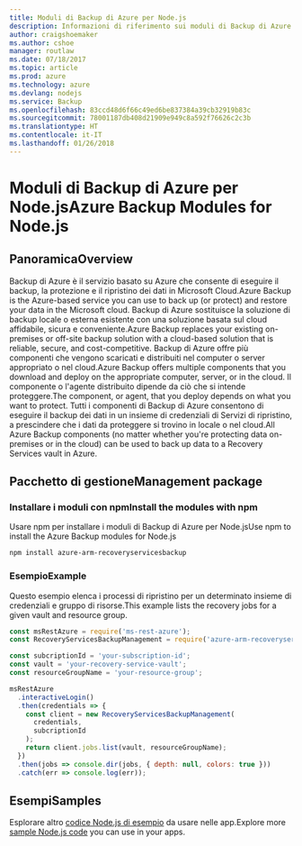```yaml
---
title: Moduli di Backup di Azure per Node.js
description: Informazioni di riferimento sui moduli di Backup di Azure per Node.js
author: craigshoemaker
ms.author: cshoe
manager: routlaw
ms.date: 07/18/2017
ms.topic: article
ms.prod: azure
ms.technology: azure
ms.devlang: nodejs
ms.service: Backup
ms.openlocfilehash: 83ccd48d6f66c49ed6be837384a39cb32919b83c
ms.sourcegitcommit: 78001187db408d21909e949c8a592f76626c2c3b
ms.translationtype: HT
ms.contentlocale: it-IT
ms.lasthandoff: 01/26/2018
---
```

# <a name="azure-backup-modules-for-nodejs"></a><span data-ttu-id="cfb12-103">Moduli di Backup di Azure per Node.js</span><span class="sxs-lookup"><span data-stu-id="cfb12-103">Azure Backup Modules for Node.js</span></span>

## <a name="overview"></a><span data-ttu-id="cfb12-104">Panoramica</span><span class="sxs-lookup"><span data-stu-id="cfb12-104">Overview</span></span>

<span data-ttu-id="cfb12-105">Backup di Azure è il servizio basato su Azure che consente di eseguire il backup, la protezione e il ripristino dei dati in Microsoft Cloud.</span><span class="sxs-lookup"><span data-stu-id="cfb12-105">Azure Backup is the Azure-based service you can use to back up (or protect) and restore your data in the Microsoft cloud.</span></span> <span data-ttu-id="cfb12-106">Backup di Azure sostituisce la soluzione di backup locale o esterna esistente con una soluzione basata sul cloud affidabile, sicura e conveniente.</span><span class="sxs-lookup"><span data-stu-id="cfb12-106">Azure Backup replaces your existing on-premises or off-site backup solution with a cloud-based solution that is reliable, secure, and cost-competitive.</span></span> <span data-ttu-id="cfb12-107">Backup di Azure offre più componenti che vengono scaricati e distribuiti nel computer o server appropriato o nel cloud.</span><span class="sxs-lookup"><span data-stu-id="cfb12-107">Azure Backup offers multiple components that you download and deploy on the appropriate computer, server, or in the cloud.</span></span> <span data-ttu-id="cfb12-108">Il componente o l'agente distribuito dipende da ciò che si intende proteggere.</span><span class="sxs-lookup"><span data-stu-id="cfb12-108">The component, or agent, that you deploy depends on what you want to protect.</span></span> <span data-ttu-id="cfb12-109">Tutti i componenti di Backup di Azure consentono di eseguire il backup dei dati in un insieme di credenziali di Servizi di ripristino, a prescindere che i dati da proteggere si trovino in locale o nel cloud.</span><span class="sxs-lookup"><span data-stu-id="cfb12-109">All Azure Backup components (no matter whether you're protecting data on-premises or in the cloud) can be used to back up data to a Recovery Services vault in Azure.</span></span> 

## <a name="management-package"></a><span data-ttu-id="cfb12-110">Pacchetto di gestione</span><span class="sxs-lookup"><span data-stu-id="cfb12-110">Management package</span></span>

### <a name="install-the-modules-with-npm"></a><span data-ttu-id="cfb12-111">Installare i moduli con npm</span><span class="sxs-lookup"><span data-stu-id="cfb12-111">Install the modules with npm</span></span>

<span data-ttu-id="cfb12-112">Usare npm per installare i moduli di Backup di Azure per Node.js</span><span class="sxs-lookup"><span data-stu-id="cfb12-112">Use npm to install the Azure Backup modules for Node.js</span></span>

```bash
npm install azure-arm-recoveryservicesbackup
```

### <a name="example"></a><span data-ttu-id="cfb12-113">Esempio</span><span class="sxs-lookup"><span data-stu-id="cfb12-113">Example</span></span>

<span data-ttu-id="cfb12-114">Questo esempio elenca i processi di ripristino per un determinato insieme di credenziali e gruppo di risorse.</span><span class="sxs-lookup"><span data-stu-id="cfb12-114">This example lists the recovery jobs for a given vault and resource group.</span></span>

```javascript
const msRestAzure = require('ms-rest-azure');
const RecoveryServicesBackupManagement = require('azure-arm-recoveryservicesbackup');

const subcriptionId = 'your-subscription-id';
const vault = 'your-recovery-service-vault';
const resourceGroupName = 'your-resource-group';

msRestAzure
  .interactiveLogin()
  .then(credentials => {
    const client = new RecoveryServicesBackupManagement(
      credentials,
      subcriptionId
    );
    return client.jobs.list(vault, resourceGroupName);
  })
  .then(jobs => console.dir(jobs, { depth: null, colors: true }))
  .catch(err => console.log(err));
```

## <a name="samples"></a><span data-ttu-id="cfb12-115">Esempi</span><span class="sxs-lookup"><span data-stu-id="cfb12-115">Samples</span></span>

<span data-ttu-id="cfb12-116">Esplorare altro [codice Node.js di esempio](https://azure.microsoft.com/resources/samples/?platform=nodejs) da usare nelle app.</span><span class="sxs-lookup"><span data-stu-id="cfb12-116">Explore more [sample Node.js code](https://azure.microsoft.com/resources/samples/?platform=nodejs) you can use in your apps.</span></span>
